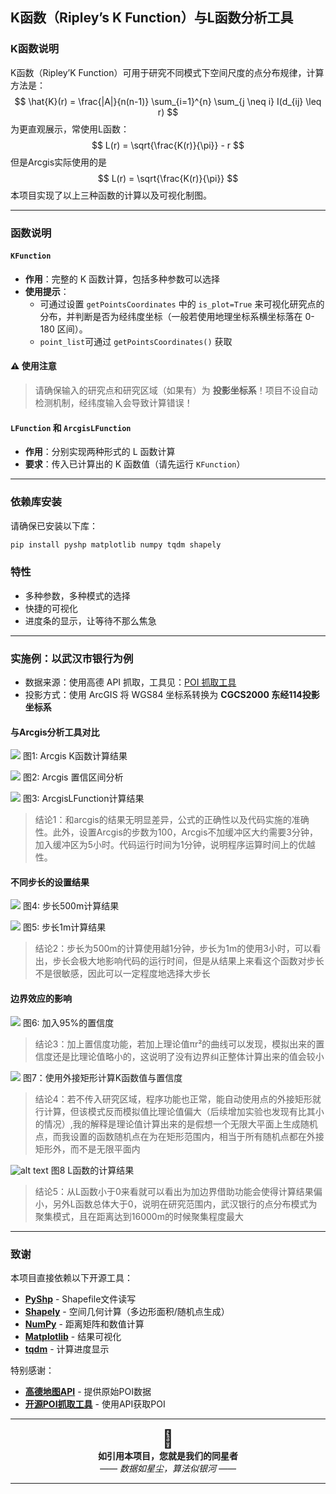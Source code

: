 ## K函数（Ripley’s K Function）与L函数分析工具

### K函数说明
K函数（Ripley’K Function）可用于研究不同模式下空间尺度的点分布规律，计算方法是：
$$
\hat{K}(r) = \frac{|A|}{n(n-1)} \sum_{i=1}^{n} \sum_{j \neq i} I(d_{ij} \leq r) 
$$
为更直观展示，常使用L函数：
$$
L(r) = \sqrt{\frac{K(r)}{\pi}} - r
$$
但是Arcgis实际使用的是
$$
L(r) = \sqrt{\frac{K(r)}{\pi}}
$$
本项目实现了以上三种函数的计算以及可视化制图。

---
### 函数说明

#### `KFunction`

* **作用**：完整的 K 函数计算，包括多种参数可以选择
* **使用提示**：
    * 可通过设置 `getPointsCoordinates` 中的 `is_plot=True` 来可视化研究点的分布，并判断是否为经纬度坐标（一般若使用地理坐标系横坐标落在 0-180 区间）。
    * `point_list`可通过 `getPointsCoordinates()` 获取

#### ⚠ 使用注意

> 请确保输入的研究点和研究区域（如果有）为 **投影坐标系**！项目不设自动检测机制，经纬度输入会导致计算错误！

#### `LFunction` 和 `ArcgisLFunction`

* **作用**：分别实现两种形式的 L 函数计算
* **要求**：传入已计算出的 K 函数值（请先运行 `KFunction`）

---

### 依赖库安装

请确保已安装以下库：

```bash
pip install pyshp matplotlib numpy tqdm shapely
```

### 特性

* 多种参数，多种模式的选择
* 快捷的可视化
* 进度条的显示，让等待不那么焦急

---

### 实施例：以武汉市银行为例

* 数据来源：使用高德 API 抓取，工具见：[POI 抓取工具](https://github.com/liujiao111/poi)
* 投影方式：使用 ArcGIS 将 WGS84 坐标系转换为 **CGCS2000 东经114投影坐标系**

#### 与Arcgis分析工具对比

![](assets/arcgis的K函数计算结果.png)
图1: Arcgis K函数计算结果</em></p>

![](assets/arcgis_置信度.png)
图2: Arcgis 置信区间分析</em></p>
    
 ![](assets/银行最远距离34000步长300L函数.png)
 图3: ArcgisLFunction计算结果

>结论1：和arcgis的结果无明显差异，公式的正确性以及代码实施的准确性。此外，设置Arcgis的步数为100，Arcgis不加缓冲区大约需要3分钟，加入缓冲区为5小时。代码运行时间为1分钟，说明程序运算时间上的优越性。

#### 不同步长的设置结果

![](assets/武汉银行最大距离34000步长500.png)
图4: 步长500m计算结果

![](assets/银行rmax34000_stepsize1.png)
图5: 步长1m计算结果


>结论2：步长为500m的计算使用越1分钟，步长为1m的使用3小时，可以看出，步长会极大地影响代码的运行时间，但是从结果上来看这个函数对步长不是很敏感，因此可以一定程度地选择大步长

#### 边界效应的影响

![](assets/银行rmax34000_stepsize500.png)
图6: 加入95%的置信度

>结论3：加上置信度功能，若加上理论值πr²的曲线可以发现，模拟出来的置信度还是比理论值略小的，这说明了没有边界纠正整体计算出来的值会较小


![](assets/银行rmax34000_stepsize500_studyareaNone.png)
图7：使用外接矩形计算K函数值与置信度

>结论4：若不传入研究区域，程序功能也正常，能自动使用点的外接矩形就行计算，但该模式反而模拟值比理论值偏大（后续增加实验也发现有比其小的情况）,我的解释是理论值计算出来的是假想一个无限大平面上生成随机点，而我设置的函数随机点在为在矩形范围内，相当于所有随机点都在外接矩形外，而不是无限平面内

![alt text](assets/武汉银行35000步长300L函数.png)
图8 L函数的计算结果
>结论5：从L函数小于0来看就可以看出为加边界借助功能会使得计算结果偏小，另外L函数总体大于0，说明在研究范围内，武汉银行的点分布模式为聚集模式，且在距离达到16000m的时候聚集程度最大

---

### 致谢
本项目直接依赖以下开源工具：

- **[PyShp](https://github.com/GeospatialPython/pyshp)** - Shapefile文件读写
- **[Shapely](https://shapely.readthedocs.io/)** - 空间几何计算（多边形面积/随机点生成）
- **[NumPy](https://numpy.org/)** - 距离矩阵和数值计算
- **[Matplotlib](https://matplotlib.org/)** - 结果可视化
- **[tqdm](https://github.com/tqdm/tqdm)** - 计算进度显示

特别感谢：
- **[高德地图API](https://lbs.amap.com/)** - 提供原始POI数据
- **[开源POI抓取工具](https://github.com/liujiao111/poi)** - 使用API获取POI 

---

<div align="center">
  <span style="font-size: 2em;">🌌</span>
  <br>
  <b>如引用本项目，您就是我们的同星者</b>
  <br>
  <i>—— 数据如星尘，算法似银河 ——</i>
</div>

---
